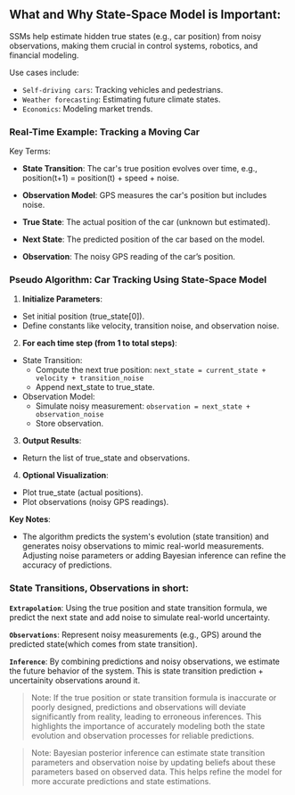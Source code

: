 ## What and Why State-Space Model is Important:

SSMs help estimate hidden true states (e.g., car position) from noisy observations, making them crucial in control systems, robotics, and financial modeling. 

Use cases include:

- `Self-driving cars`: Tracking vehicles and pedestrians.
- `Weather forecasting`: Estimating future climate states.
- `Economics`: Modeling market trends.

### Real-Time Example: Tracking a Moving Car

Key Terms:

- **State Transition**: The car's true position evolves over time, e.g., position(t+1) = position(t) + speed + noise.

- **Observation Model**: GPS measures the car's position but includes noise.

- **True State**: The actual position of the car (unknown but estimated).

- **Next State**: The predicted position of the car based on the model.

- **Observation**: The noisy GPS reading of the car’s position.

### Pseudo Algorithm: Car Tracking Using State-Space Model

1. **Initialize Parameters**:

- Set initial position (true_state[0]).
- Define constants like velocity, transition noise, and observation noise.

2. **For each time step (from 1 to total steps)**:

- State Transition:
    - Compute the next true position:
    `next_state = current_state + velocity + transition_noise`
    - Append next_state to true_state.
- Observation Model:
    - Simulate noisy measurement:
    `observation = next_state + observation_noise`
    - Store observation.

3. **Output Results**:

- Return the list of true_state and observations.

4. **Optional Visualization**:

- Plot true_state (actual positions).
- Plot observations (noisy GPS readings).

**Key Notes**:

- The algorithm predicts the system's evolution (state transition) and generates noisy observations to mimic real-world measurements.
Adjusting noise parameters or adding Bayesian inference can refine the accuracy of predictions.


### State Transitions, Observations in short:

**`Extrapolation`**: Using the true position and state transition formula, we predict the next state and add noise to simulate real-world uncertainty.

**`Observations`**: Represent noisy measurements (e.g., GPS) around the predicted state(which comes from state transition).

**`Inference`**: By combining predictions and noisy observations, we estimate the future behavior of the system. This is state transition prediction + uncertainity observations around it.

>Note: If the true position or state transition formula is inaccurate or poorly designed, predictions and observations will deviate significantly from reality, leading to erroneous inferences. This highlights the importance of accurately modeling both the state evolution and observation processes for reliable predictions.

>Note: Bayesian posterior inference can estimate state transition parameters and observation noise by updating beliefs about these parameters based on observed data. This helps refine the model for more accurate predictions and state estimations.